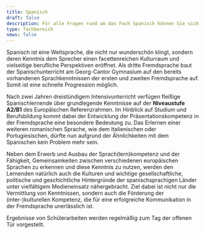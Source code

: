 ```yaml
---
title: Spanisch
draft: false
description: Für alle Fragen rund um das Fach Spanisch können Sie sich an spanisch@cantor-gymnasium.de wenden.
type: fachbereich
news: false
---
```


Spanisch ist eine Weltsprache, die nicht nur wunderschön klingt, sondern deren Kenntnis dem Sprecher einen facettenreichen Kulturraum und vielseitige berufliche Perspektiven eröffnet. Als dritte Fremdsprache baut der Spanischunterricht am Georg-Cantor Gymnasium auf den bereits vorhandenen Sprachkenntnissen der ersten und zweiten Fremdsprache auf. Somit ist eine schnelle Progression möglich.

Nach zwei Jahren dreistündigem Intensivunterricht verfügen fleißige Spanischlernende über grundlegende Kenntnisse auf der **Niveaustufe A2/B1** des Europäischen Referenzrahmen. Im Hinblick auf Studium und Berufsbildung kommt dabei der Entwicklung der Präsentationskompetenz in der Fremdsprache eine besondere Bedeutung zu. Das Erlernen einer weiteren romanischen Sprache, wie dem Italienischen oder Portugiesischen, dürfte nun aufgrund der Ähnlichkeiten mit dem Spanischen kein Problem mehr sein.

Neben dem Erwerb und Ausbau der Sprach(lern)kompetenz und der Fähigkeit, Gemeinsamkeiten zwischen verschiedenen europäischen Sprachen zu erkennen und diese Kenntnis zu nutzen, werden den Lernenden natürlich auch die Kulturen und wichtige gesellschaftliche, politische und geschichtliche Hintergründe der spanischsprachigen Länder unter vielfältigem Medieneinsatz nähergebracht. Ziel dabei ist nicht nur die Vermittlung von Kenntnissen, sondern auch die Förderung der (inter-)kulturellen Kompetenz, die für eine erfolgreiche Kommunikation in der Fremdsprache unerlässlich ist.

Ergebnisse von Schülerarbeiten werden regelmäßig zum Tag der offenen Tür vorgestellt.

